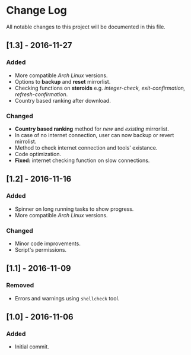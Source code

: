 # Change Log
All notable changes to this project will be documented in this file.<br/>

## [1.3] - 2016-11-27
### Added
- More compatible *Arch Linux* versions.</br>
- Options to **backup** and **reset** mirrorlist.</br>
- Checking functions on **steroids** e.g. *integer-check, exit-confirmation, refresh-confirmation*.</br>
- Country based ranking after download.</br>

### Changed
- **Country based ranking** method for *new* and *existing* mirrorlist.</br>
- In case of no internet connection, user can now backup or revert mirrolist.</br>
- Method to check internet connection and tools' existance.</br>
- Code optimization.</br>
- **Fixed:** internet checking function on slow connections.</br>

## [1.2] - 2016-11-16
### Added
- Spinner on long running tasks to show progress.<br/>
- More compatible *Arch Linux* versions.<br/>

### Changed
- Minor code improvements.<br/>
- Script's permissions.<br/>

## [1.1] - 2016-11-09
### Removed
- Errors and warnings using `shellcheck` tool.<br/>

## [1.0] - 2016-11-06
### Added
- Initial commit.<br/>
